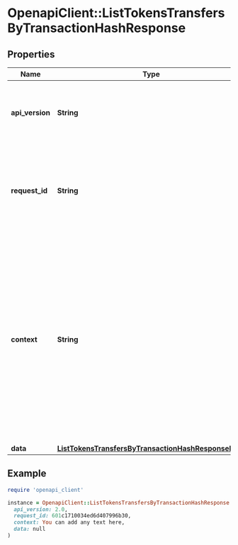 # OpenapiClient::ListTokensTransfersByTransactionHashResponse

## Properties

| Name | Type | Description | Notes |
| ---- | ---- | ----------- | ----- |
| **api_version** | **String** | Specifies the version of the API that incorporates this endpoint. |  |
| **request_id** | **String** | Defines the ID of the request. The &#x60;requestId&#x60; is generated by Crypto APIs and it&#39;s unique for every request. |  |
| **context** | **String** | In batch situations the user can use the context to correlate responses with requests. This property is present regardless of whether the response was successful or returned as an error. &#x60;context&#x60; is specified by the user. | [optional] |
| **data** | [**ListTokensTransfersByTransactionHashResponseData**](ListTokensTransfersByTransactionHashResponseData.md) |  |  |

## Example

```ruby
require 'openapi_client'

instance = OpenapiClient::ListTokensTransfersByTransactionHashResponse.new(
  api_version: 2.0,
  request_id: 601c1710034ed6d407996b30,
  context: You can add any text here,
  data: null
)
```

